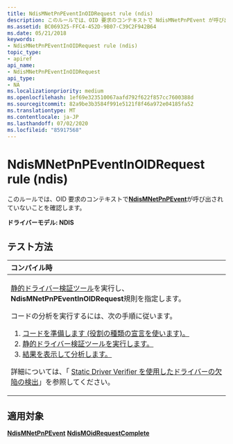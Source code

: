 ```yaml
---
title: NdisMNetPnPEventInOIDRequest rule (ndis)
description: このルールでは、OID 要求のコンテキストで NdisMNetPnPEvent が呼び出されていないことを確認します。
ms.assetid: BC069325-FFC4-452D-9B07-C39C2F942B64
ms.date: 05/21/2018
keywords:
- NdisMNetPnPEventInOIDRequest rule (ndis)
topic_type:
- apiref
api_name:
- NdisMNetPnPEventInOIDRequest
api_type:
- NA
ms.localizationpriority: medium
ms.openlocfilehash: 1ef69e323510067aafd792f622f857cc7600388d
ms.sourcegitcommit: 82a9be3b3584f991e5121f8f46a972e04185fa52
ms.translationtype: MT
ms.contentlocale: ja-JP
ms.lasthandoff: 07/02/2020
ms.locfileid: "85917568"
---
```

# <a name="ndismnetpnpeventinoidrequest-rule-ndis"></a>NdisMNetPnPEventInOIDRequest rule (ndis)


このルールでは、OID 要求のコンテキストで[**NdisMNetPnPEvent**](https://docs.microsoft.com/windows-hardware/drivers/ddi/ndis/nf-ndis-ndismnetpnpevent)が呼び出されていないことを確認します。

**ドライバーモデル: NDIS**

<a name="how-to-test"></a>テスト方法
-----------

<table>
<colgroup>
<col width="100%" />
</colgroup>
<thead>
<tr class="header">
<th align="left">コンパイル時</th>
</tr>
</thead>
<tbody>
<tr class="odd">
<td align="left"><p><a href="https://docs.microsoft.com/windows-hardware/drivers/devtest/static-driver-verifier" data-raw-source="[Static Driver Verifier](https://docs.microsoft.com/windows-hardware/drivers/devtest/static-driver-verifier)">静的ドライバー検証ツール</a>を実行し、 <strong>NdisMNetPnPEventInOIDRequest</strong>規則を指定します。</p>
コードの分析を実行するには、次の手順に従います。
<ol>
<li><a href="https://docs.microsoft.com/windows-hardware/drivers/devtest/using-static-driver-verifier-to-find-defects-in-drivers#preparing-your-source-code" data-raw-source="[Prepare your code (use role type declarations).](https://docs.microsoft.com/windows-hardware/drivers/devtest/using-static-driver-verifier-to-find-defects-in-drivers#preparing-your-source-code)">コードを準備します (役割の種類の宣言を使います)。</a></li>
<li><a href="https://docs.microsoft.com/windows-hardware/drivers/devtest/using-static-driver-verifier-to-find-defects-in-drivers#running-static-driver-verifier" data-raw-source="[Run Static Driver Verifier.](https://docs.microsoft.com/windows-hardware/drivers/devtest/using-static-driver-verifier-to-find-defects-in-drivers#running-static-driver-verifier)">静的ドライバー検証ツールを実行します。</a></li>
<li><a href="https://docs.microsoft.com/windows-hardware/drivers/devtest/using-static-driver-verifier-to-find-defects-in-drivers#viewing-and-analyzing-the-results" data-raw-source="[View and analyze the results.](https://docs.microsoft.com/windows-hardware/drivers/devtest/using-static-driver-verifier-to-find-defects-in-drivers#viewing-and-analyzing-the-results)">結果を表示して分析します。</a></li>
</ol>
<p>詳細については、「 <a href="https://docs.microsoft.com/windows-hardware/drivers/devtest/using-static-driver-verifier-to-find-defects-in-drivers" data-raw-source="[Using Static Driver Verifier to Find Defects in Drivers](https://docs.microsoft.com/windows-hardware/drivers/devtest/using-static-driver-verifier-to-find-defects-in-drivers)">Static Driver Verifier を使用したドライバーの欠陥の検出</a>」を参照してください。</p></td>
</tr>
</tbody>
</table>

<a name="applies-to"></a>適用対象
----------

[**NdisMNetPnPEvent**](https://docs.microsoft.com/windows-hardware/drivers/ddi/ndis/nf-ndis-ndismnetpnpevent) 
[ **NdisMOidRequestComplete**](https://docs.microsoft.com/windows-hardware/drivers/ddi/ndis/nf-ndis-ndismoidrequestcomplete)
 

 





